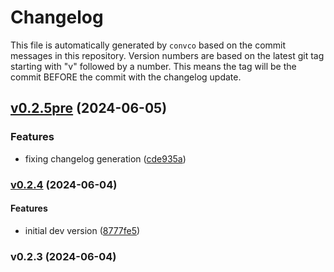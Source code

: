 # Changelog

This file is automatically generated by `convco` based on the commit messages in this repository. Version numbers are based on the latest git tag starting with "v" followed by a number. This means the tag will be the commit BEFORE the commit with the changelog update.

## [v0.2.5pre](github.com/brad.olson@movedbylight.com//compare/v0.2.4...HEAD) (2024-06-05)

### Features

* fixing changelog generation
([cde935a](github.com/brad.olson@movedbylight.com//commit/cde935a62099b8bc09d5e9481d5fc3de0bb62c53))

### [v0.2.4](github.com/brad.olson@movedbylight.com//compare/v0.2.3...v0.2.4) (2024-06-04)

#### Features

* initial dev version
([8777fe5](github.com/brad.olson@movedbylight.com//commit/8777fe522b2194a29c65fabe25d1c30322d05e63))

### v0.2.3 (2024-06-04)
